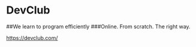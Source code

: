 # DevClub

##We learn to program efficiently
###Online. From scratch. The right way.

https://devclub.com/

